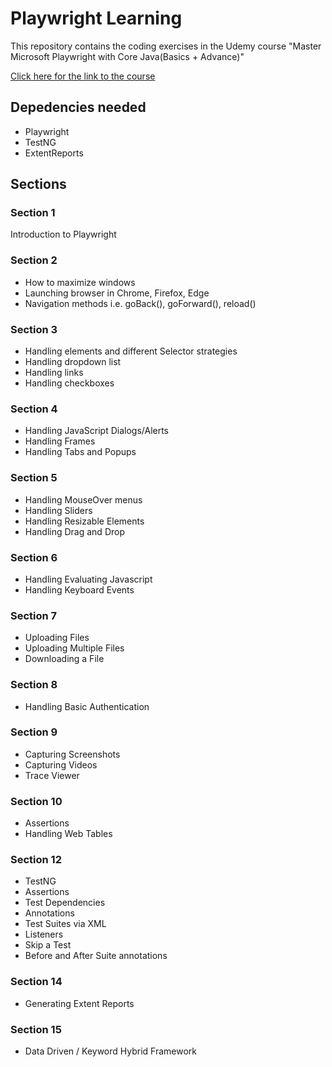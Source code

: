 # Playwright Learning 

This repository contains the coding exercises in the Udemy course "Master Microsoft Playwright with Core Java(Basics + Advance)"

[Click here for the link to the course](https://www.udemy.com/course/playwright-java-tutorial/)

## Depedencies needed
- Playwright
- TestNG
- ExtentReports

## Sections

### Section 1
Introduction to Playwright

### Section 2
- How to maximize windows
- Launching browser in Chrome, Firefox, Edge
- Navigation methods i.e. goBack(), goForward(), reload()

### Section 3
- Handling elements and different Selector strategies
- Handling dropdown list
- Handling links
- Handling checkboxes

### Section 4
- Handling JavaScript Dialogs/Alerts
- Handling Frames
- Handling Tabs and Popups

### Section 5
- Handling MouseOver menus
- Handling Sliders
- Handling Resizable Elements
- Handling Drag and Drop

### Section 6
- Handling Evaluating Javascript
- Handling Keyboard Events

### Section 7
- Uploading Files
- Uploading Multiple Files
- Downloading a File

### Section 8
- Handling Basic Authentication

### Section 9
- Capturing Screenshots
- Capturing Videos
- Trace Viewer

### Section 10
- Assertions
- Handling Web Tables

### Section 12
- TestNG
- Assertions
- Test Dependencies
- Annotations
- Test Suites via XML
- Listeners
- Skip a Test
- Before and After Suite annotations

### Section 14
- Generating Extent Reports

### Section 15
- Data Driven / Keyword Hybrid Framework